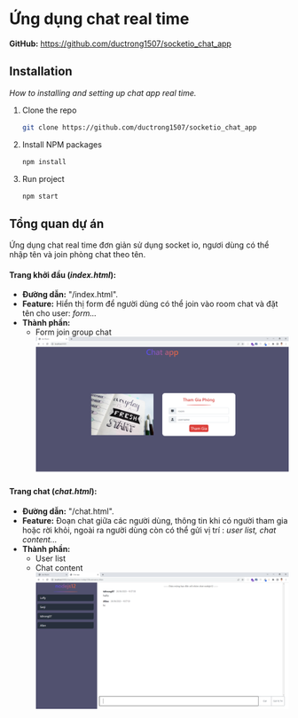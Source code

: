 # Ứng dụng chat real time

**GitHub:** https://github.com/ductrong1507/socketio_chat_app

## Installation

_How to installing and setting up chat app real time._

1. Clone the repo
   ```sh
   git clone https://github.com/ductrong1507/socketio_chat_app
   ```
2. Install NPM packages
   ```sh
   npm install
   ```
3. Run project
   ```sh
   npm start
   ```

## Tổng quan dự án

Ứng dụng chat real time đơn giản sử dụng socket io, ngươi dùng có thể nhập tên và join phòng chat theo tên.

#### Trang khởi đầu (_index.html_):

- **Đường dẫn:** "/index.html".
- **Feature:** Hiển thị form để người dùng có thể join vào room chat và đặt tên cho user: _form..._
- **Thành phần:**
  - Form join group chat
    ![HomePage](./app/public/assets/images/read_me_img_01.PNG)

#### Trang chat (_chat.html_):

- **Đường dẫn:** "/chat.html".
- **Feature:** Đoạn chat giữa các người dùng, thông tin khi có người tham gia hoặc rời khỏi, ngoài ra người dùng còn có thể gửi vị trí : _user list, chat content..._
- **Thành phần:**
  - User list
  - Chat content
    ![Chat room](./app/public/assets/images/read_me_img_02.PNG)
